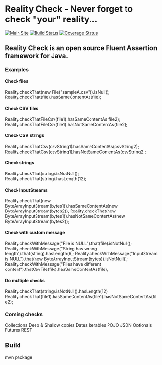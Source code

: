 # Reality Check - Never forget to check "your" reality...

[![Main Site][gh-pages-shield]][gh-pages-link]
[![Build Status](https://travis-ci.org/imetaxas/realitycheck.svg?branch=master)](https://travis-ci.org/imetaxas/realitycheck)
[![Coverage Status](https://coveralls.io/repos/github/imetaxas/realitycheck/badge.svg?branch=master)](https://coveralls.io/github/imetaxas/realitycheck?branch=master)

## Reality Check is an open source Fluent Assertion framework for Java.

### Examples

#### Check files
  
  Reality.checkThat(new File("sampleA.csv")).isNull();
  Reality.checkThat(file).hasSameContentAs(file);

#### Check CSV files

  Reality.checkThatFileCsv(file1).hasSameContentAs(file2);
  Reality.checkThatFileCsv(file1).hasNotSameContentAs(file2);
  
#### Check CSV strings
  
  Reality.checkThatCsv(csvString1).hasSameContentAs(csvString2);
  Reality.checkThatCsv(csvString1).hasNotSameContentAs(csvString2);

#### Check strings

  Reality.checkThat(string).isNotNull();
  Reality.checkThat(string).hasLength(12);
  
#### Check InputStreams
  
  Reality.checkThat(new ByteArrayInputStream(bytes1)).hasSameContentAs(new ByteArrayInputStream(bytes2));
  Reality.checkThat(new ByteArrayInputStream(bytes1)).hasNotSameContentAs(new ByteArrayInputStream(bytes2));
  
#### Check with custom message
  
  Reality.checkWithMessage("File is NULL").that(file).isNotNull();
  Reality.checkWithMessage("String has wrong length").that(string).hasLength(6);
  Reality.checkWithMessage("InputStream is NULL").that(new ByteArrayInputStream(bytes)).isNotNull();
  Reality.checkWithMessage("Files have different content").thatCsvFile(file).hasSameContentAs(file);

#### Do multiple checks

  Reality.checkThat(string).isNotNull().hasLength(12);
  Reality.checkThat(file1).hasSameContentAs(file1).hasNotSameContentAs(file2);

### Coming checks
  Collections
  Deep & Shallow copies
  Dates
  Iterables
  POJO
  JSON
  Optionals
  Futures
  REST

Build
-------
mvn package

[gh-pages-shield]: https://img.shields.io/badge/imetaxas.github.io/realitycheck-ff55ff.png?style=flat
[gh-pages-link]: https://imetaxas.github.io/realitycheck